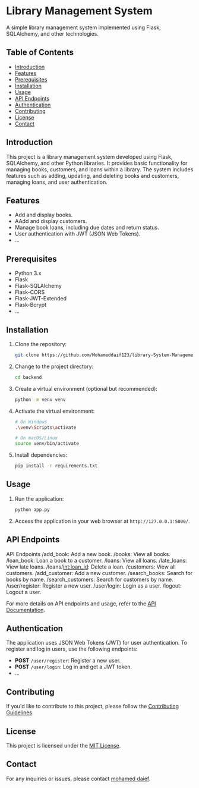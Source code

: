 # Library Management System

A simple library management system implemented using Flask, SQLAlchemy, and other technologies.

## Table of Contents

- [Introduction](#introduction)
- [Features](#features)
- [Prerequisites](#prerequisites)
- [Installation](#installation)
- [Usage](#usage)
- [API Endpoints](#api-endpoints)
- [Authentication](#authentication)
- [Contributing](#contributing)
- [License](#license)
- [Contact](#contact)

## Introduction

This project is a library management system developed using Flask, SQLAlchemy, and other Python libraries. It provides basic functionality for managing books, customers, and loans within a library. The system includes features such as adding, updating, and deleting books and customers, managing loans, and user authentication.

## Features

- Add and display books.
- AAdd and display customers.
- Manage book loans, including due dates and return status.
- User authentication with JWT (JSON Web Tokens).
- ...

## Prerequisites

- Python 3.x
- Flask
- Flask-SQLAlchemy
- Flask-CORS
- Flask-JWT-Extended
- Flask-Bcrypt
- ...

## Installation

1. Clone the repository:

    ```bash
    git clone https://github.com/Mohameddaif123/library-System-Managementv2

    ```

2. Change to the project directory:

    ```bash
    cd backend
    ```

3. Create a virtual environment (optional but recommended):

    ```bash
    python -m venv venv
    ```

4. Activate the virtual environment:

    ```bash
    # On Windows
    .\venv\Scripts\activate

    # On macOS/Linux
    source venv/bin/activate
    ```

5. Install dependencies:

    ```bash
    pip install -r requirements.txt
    ```

## Usage

1. Run the application:

    ```bash
    python app.py
    ```

2. Access the application in your web browser at `http://127.0.0.1:5000/`.

## API Endpoints

API Endpoints
/add_book: Add a new book.
/books: View all books.
/loan_book: Loan a book to a customer.
/loans: View all loans.
/late_loans: View late loans.
/loans/<int:loan_id>: Delete a loan.
/customers: View all customers.
/add_customer: Add a new customer.
/search_books: Search for books by name.
/search_customers: Search for customers by name.
/user/register: Register a new user.
/user/login: Login as a user.
/logout: Logout a user.

For more details on API endpoints and usage, refer to the [API Documentation](API_DOCUMENTATION.md).

## Authentication

The application uses JSON Web Tokens (JWT) for user authentication. To register and log in users, use the following endpoints:

- **POST** `/user/register`: Register a new user.
- **POST** `/user/login`: Log in and get a JWT token.
- ...

## Contributing

If you'd like to contribute to this project, please follow the [Contributing Guidelines](CONTRIBUTING.md).

## License

This project is licensed under the [MIT License](LICENSE).

## Contact

For any inquiries or issues, please contact [mohamed daief](mohameddaief.@gmail.com).
